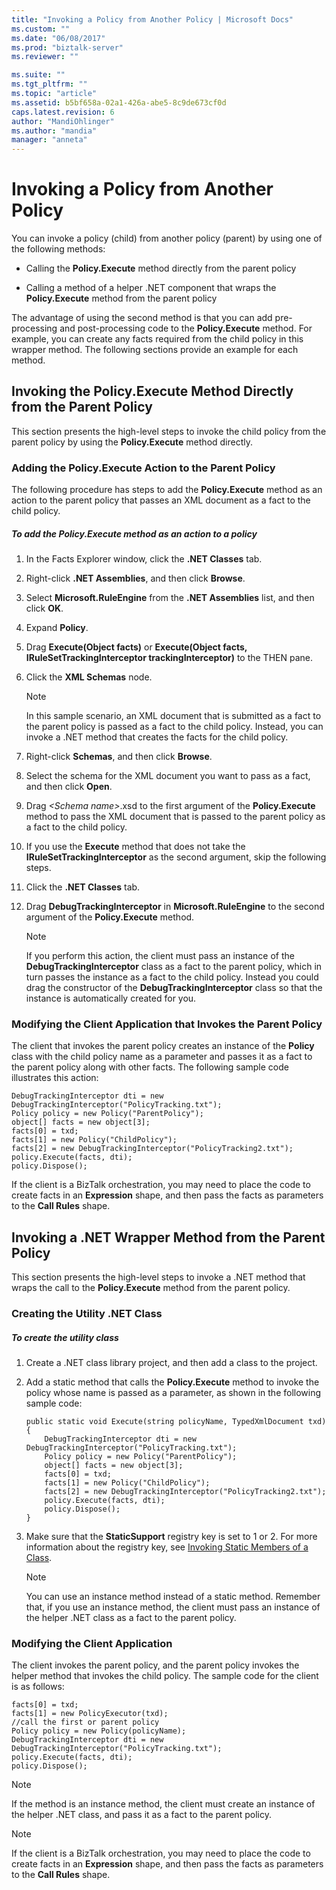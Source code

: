 ```yaml
---
title: "Invoking a Policy from Another Policy | Microsoft Docs"
ms.custom: ""
ms.date: "06/08/2017"
ms.prod: "biztalk-server"
ms.reviewer: ""

ms.suite: ""
ms.tgt_pltfrm: ""
ms.topic: "article"
ms.assetid: b5bf658a-02a1-426a-abe5-8c9de673cf0d
caps.latest.revision: 6
author: "MandiOhlinger"
ms.author: "mandia"
manager: "anneta"
---
```

# Invoking a Policy from Another Policy
You can invoke a policy (child) from another policy (parent) by using one of the following methods:  
  
-   Calling the **Policy.Execute** method directly from the parent policy  
  
-   Calling a method of a helper .NET component that wraps the **Policy.Execute** method from the parent policy  
  
 The advantage of using the second method is that you can add pre-processing and post-processing code to the **Policy.Execute** method. For example, you can create any facts required from the child policy in this wrapper method. The following sections provide an example for each method.  
  
## Invoking the Policy.Execute Method Directly from the Parent Policy  
 This section presents the high-level steps to invoke the child policy from the parent policy by using the **Policy.Execute** method directly.  
  
### Adding the Policy.Execute Action to the Parent Policy  
 The following procedure has steps to add the **Policy.Execute** method as an action to the parent policy that passes an XML document as a fact to the child policy.  
  
##### To add the Policy.Execute method as an action to a policy  
  
1.  In the Facts Explorer window, click the **.NET Classes** tab.  
  
2.  Right-click **.NET Assemblies**, and then click **Browse**.  
  
3.  Select **Microsoft.RuleEngine** from the **.NET Assemblies** list, and then click **OK**.  
  
4.  Expand **Policy**.  
  
5.  Drag **Execute(Object facts)** or **Execute(Object facts, IRuleSetTrackingInterceptor trackingInterceptor)** to the THEN pane.  
  
6.  Click the **XML Schemas** node.  
  
    > [!NOTE]
    >  In this sample scenario, an XML document that is submitted as a fact to the parent policy is passed as a fact to the child policy. Instead, you can invoke a .NET method that creates the facts for the child policy.  
  
7.  Right-click **Schemas**, and then click **Browse**.  
  
8.  Select the schema for the XML document you want to pass as a fact, and then click **Open**.  
  
9. Drag *\<Schema name\>*.xsd to the first argument of the **Policy.Execute** method to pass the XML document that is passed to the parent policy as a fact to the child policy.  
  
10. If you use the **Execute** method that does not take the **IRuleSetTrackingInterceptor** as the second argument, skip the following steps.  
  
11. Click the **.NET Classes** tab.  
  
12. Drag **DebugTrackingInterceptor** in **Microsoft.RuleEngine** to the second argument of the **Policy.Execute** method.  
  
    > [!NOTE]
    >  If you perform this action, the client must pass an instance of the **DebugTrackingInterceptor** class as a fact to the parent policy, which in turn passes the instance as a fact to the child policy. Instead you could drag the constructor of the **DebugTrackingInterceptor** class so that the instance is automatically created for you.  
  
### Modifying the Client Application that Invokes the Parent Policy  
 The client that invokes the parent policy creates an instance of the **Policy** class with the child policy name as a parameter and passes it as a fact to the parent policy along with other facts. The following sample code illustrates this action:  
  
```  
DebugTrackingInterceptor dti = new DebugTrackingInterceptor("PolicyTracking.txt");  
Policy policy = new Policy("ParentPolicy");  
object[] facts = new object[3];  
facts[0] = txd;  
facts[1] = new Policy("ChildPolicy");  
facts[2] = new DebugTrackingInterceptor("PolicyTracking2.txt");  
policy.Execute(facts, dti);  
policy.Dispose();  
```  
  
 If the client is a BizTalk orchestration, you may need to place the code to create facts in an **Expression** shape, and then pass the facts as parameters to the **Call Rules** shape.  
  
## Invoking a .NET Wrapper Method from the Parent Policy  
 This section presents the high-level steps to invoke a .NET method that wraps the call to the **Policy.Execute** method from the parent policy.  
  
### Creating the Utility .NET Class  
  
##### To create the utility class  
  
1.  Create a .NET class library project, and then add a class to the project.  
  
2.  Add a static method that calls the **Policy.Execute** method to invoke the policy whose name is passed as a parameter, as shown in the following sample code:  
  
    ```  
    public static void Execute(string policyName, TypedXmlDocument txd)  
    {  
        DebugTrackingInterceptor dti = new   DebugTrackingInterceptor("PolicyTracking.txt");  
        Policy policy = new Policy("ParentPolicy");  
        object[] facts = new object[3];  
        facts[0] = txd;  
        facts[1] = new Policy("ChildPolicy");  
        facts[2] = new DebugTrackingInterceptor("PolicyTracking2.txt");  
        policy.Execute(facts, dti);  
        policy.Dispose();  
    }   
    ```  
  
3.  Make sure that the **StaticSupport** registry key is set to 1 or 2. For more information about the registry key, see [Invoking Static Members of a Class](../core/invoking-static-members-of-a-class.md).  
  
    > [!NOTE]
    >  You can use an instance method instead of a static method. Remember that, if you use an instance method, the client must pass an instance of the helper .NET class as a fact to the parent policy.  
  
### Modifying the Client Application  
 The client invokes the parent policy, and the parent policy invokes the helper method that invokes the child policy. The sample code for the client is as follows:  
  
```  
facts[0] = txd;  
facts[1] = new PolicyExecutor(txd);  
//call the first or parent policy  
Policy policy = new Policy(policyName);  
DebugTrackingInterceptor dti = new DebugTrackingInterceptor("PolicyTracking.txt");  
policy.Execute(facts, dti);  
policy.Dispose();  
```  
  
> [!NOTE]
>  If the method is an instance method, the client must create an instance of the helper .NET class, and pass it as a fact to the parent policy.  
  
> [!NOTE]
>  If the client is a BizTalk orchestration, you may need to place the code to create facts in an **Expression** shape, and then pass the facts as parameters to the **Call Rules** shape.